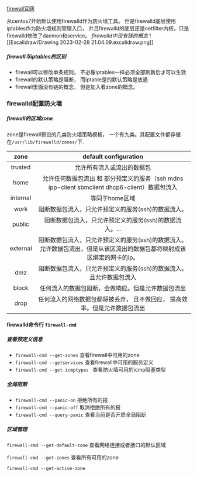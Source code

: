 [firewall官网]()

从centos7开始默认使用firewalld作为防火墙工具。 但是firewalld底层使用iptables作为防火墙规则管理入口， 并且firewalld的底层还是netfilter内核，只是firewalld修改了daemon和service。 *firewalld中没有链的概念*
![[Excalidraw/Drawing 2023-02-28 21.04.09.excalidraw.png]]

##### firewall与iptables的区别
- firewall可以修改单条规则， 不必像iptables一样必须全部刷新后才可以生效
- firewall的默认策略是阻断， 而iptable是的默认策略是放通
- firewall里面没有链的概念， 但是加入看zone的概念。

### firewalld配置防火墙
##### firewall的区域zone

zone是firewall预设的几类防火墙策略模板， 一个有九类。其配置文件都存储在`/usr/lib/firewalld/zones/`下.

|   zone   |                    default configuration                     |
| :------: | :----------------------------------------------------------: |
| trusted  |                  允许所有流入或流出的数据包                  |
|   home   | 允许任何数据包流出 和 部分预定义的服务（ssh mdns ipp-client sbmclient dhcp6-client）数据包流入 |
| internal |                 等同于home区域                                             |
|   work   |     阻断数据包流入，只允许预定义的服务(ssh)的数据流入。      |
|  public  |    阻断数据包流入，只允许预定义的服务(ssh)的数据流入。...    |
| external | 阻断数据包流入，只允许预定义的服务(ssh)的数据流入。允许数据包流出，但是从该区流出的数据包都将映射成该区绑定的网卡的ip。 |
|   dmz    | 阻断数据包流入，只允许预定义的服务(ssh)的数据流入。且允许数据包流入 |
|  block   |      任何流入的数据包阻断，会做响应。但是允许数据包流出      |
|   drop   | 任何流入的网络数据包都将被丢弃， 且不做回应， 提高效率。但是允许数据包流出 |

#### firewalld命令行 `firewall-cmd`

##### 查看预定义信息

- `firewall-cmd --get-zones`  	 查看firewall中可用的zone
- `firewall-cmd --getservices`   查看firewall中可用的服务定义
- `firewall-cmd --get-icmptypes ` 查看防火墙可用的icmp阻塞类型

#####  全局阻断

- `firewall-cmd --panic-on`		 拒绝所有的报
- `firewall-cmd --panic-off`       取消拒绝所有的报
- `firewall-cmd --query-panic`   查看当前是否开启全局阻断

##### 区域管理

`firewall-cmd --get-default-zone`  查看网络连接或者接口的默认区域

`firewall-cmd --get-zones`               查看所有可用的zone

`firewall-cmd --get-active-zone`     



